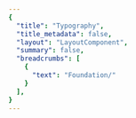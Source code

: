 ```yaml
---
{
  "title": "Typography",
  "title_metadata": false,
  "layout": "LayoutComponent",
  "summary": false,
  "breadcrumbs": [
    {
      "text": "Foundation/"
    }
  ],
}
---
```

<cdr-doc-tabs :labels="['Overview', 'Guidelines', 'Brand Typography']">
<template slot="Overview">
<cdr-doc-table-of-contents-shell>
  
Typography design tokens store the fundamental decisions of Cedar’s font system. 
- Naming entities store visual design attributes such as font specifications
- Replacing hard-coded values such as pixel values for font size
- Maintaining a scalable and consistent visual system for UI development
- Delivering updates to the brand identity with minimal impact to the code
- Specifying a hierarchical and semantically defined system

<br/>


## Typography Tokens

### Web 

<br/>

`CSS code for default-body-compact`  

Suggested usage: Use only for compact spacing with informational and supplemental body content

| Token Name                                  | Values      |
| :------------------------------------------ | :---------- |
| **cdr-text-default-body-compact**           | *Mixin*   |
| cdr-text-default-body-compact-family        | Roboto, "Helvetica Neue",<br> Helvetica, Arial, sans-serif   |
| cdr-text-default-body-compact-style         | normal  |
| cdr-text-default-body-compact-weight        | 400   |
| cdr-text-default-body-compact-spacing       | normal   |
| cdr-text-default-body-compact-size          | 1.4rem / 14px   |
| cdr-text-default-body-compact-height        | 2.4rem / 24px  |


<br/>


`CSS code for default-body` 

Suggested usage: Default for body content. Uses a more open line height to font size ratio

| Token Name                                  | Values      |
| :------------------------------------------ | :---------- |
| **cdr-text-default-body**                   | *Mixin*   |
| cdr-text-default-body-family                | Roboto, "Helvetica Neue",<br> Helvetica, Arial, sans-serif   |
| cdr-text-default-body-style                 | normal  |
| cdr-text-default-body-weight                | 400   |
| cdr-text-default-body-spacing               | normal   | 
| cdr-text-default-body-size                  | 1.6rem / 16px  |
| cdr-text-default-body-height                | 2.6rem / 26px  |


<br/>

`CSS code for editorial-body-compact`  

Suggested usage: Use only for compact spacing with editorial body content

| Token Name                                  | Values      |
| :------------------------------------------ | :---------- |
| **cdr-text-editorial-body-compact**         | *Mixin*   |
| cdr-text-editorial-body-compact-family      | Sentinel, Roboto, "Helvetica Neue",<br> Helvetica, Arial, sans-serif   |
| cdr-text-editorial-body-compact-style       | normal  |
| cdr-text-editorial-body-compact-weight      | 400   |
| cdr-text-editorial-body-compact-spacing     | normal   |
| cdr-text-editorial-body-compact-size        | 1.8rem / 18px |
| cdr-text-editorial-body-compact-height      | 2.8rem / 28px |


<br/>


`CSS code for editorial-body` 

Suggested usage: Default for editorial long-form content. Uses a more open line height to font size ratio

| Token Name                                  | Values      |
| :------------------------------------------ | :---------- |
| **cdr-text-editorial-body**                 | *Mixin*   |
| cdr-text-editorial-body-family              | Sentinel, Roboto, "Helvetica Neue",<br> Helvetica, Arial, sans-serif   | 
| cdr-text-editorial-body-style               | normal  |
| cdr-text-editorial-body-weight              | 400   |
| cdr-text-editorial-body-spacing             | normal   | 
| cdr-text-editorial-body-size                | 2rem / 20px |
| cdr-text-editorial-body-height              | 3.2rem / 32px |


<br/>


### Mobile

`CSS code for Display 1`

Suggested usage: Frequently used as the largest title for phone apps and can be used for page titles for larger devices 

| Token Name                                  | Values                       |
| :------------------------------------------ | :--------------------------- |
| Android name: Display 1 <br>iOS name: Large Title <br> <br> <br>          | Typeface: Roboto <br>Font weight: Medium <br>Font size: 34sp <br>Line height: 40sp |

<br>

`CSS code for Title 1`  

Suggested usage: Content titles, level 1

| Token Name                                  | Values                       |
| :------------------------------------------ | :--------------------------- |
| Android name: Title 1 <br>iOS name: Title 1 <br> <br> <br>          | Typeface: Sentinel <br>Font weight: Semi Bold <br>Font size: 28sp <br> Line height: 36sp |

<br>

`CSS code for Title 2` 

Suggested usage: Content titles, product names, level 2

| Token Name                                  | Values                       |
| :------------------------------------------ | :--------------------------- |
| Android name: Title 2 <br>iOS name: Title 2 <br> <br> <br>          | Typeface: Sentinel <br>Font weight: Semi Bold <br>Font size: 26sp <br>Line height: 32sp  |

<br>

`CSS code for Title 3` 

Suggested usage: Content titles, product names, product prices, level 3

| Token Name                                  | Values                       |
| :------------------------------------------ | :--------------------------- |
| Android name: Title 3 <br>iOS name: Title 3<br> <br> <br>          | Typeface: Sentinel <br>Font weight: Semi Bold <br>Font size: 21sp <br>Line height: 28sp  |

<br>

`CSS code for Headline`

Suggested usage: Heading primarily used with body copy, list items, table headers

| Token Name                                  | Values                       |
| :------------------------------------------ | :--------------------------- |
| Android name: Headline <br>iOS name: Headline <br> <br> <br>          | Typeface: Roboto <br>Font weight: Medium <br>Font size: 17sp <br>Line height: 24sp  |

<br>

`CSS code for Subhead`

Suggested usage: Subheading primarily used with body copy 

| Token Name                                  | Values                       |
| :------------------------------------------ | :--------------------------- |
| Android name: Subhead <br>iOS name: Subhead <br> <br> <br>          | Typeface: Roboto <br>Font weight: Medium <br>Font size: 15sp <br>Line height: 20sp |

<br>

`CSS code for Body 2`

Suggested usage: Secondary text intended for informational and supplemental body content

| Token Name                                  | Values                       |
| :------------------------------------------ | :--------------------------- |
| Android name: Body 2 <br>iOS name: Footnote <br> <br> <br>          | Typeface: Roboto <br>Font weight: Regular <br>Font size: 13sp <br> Line height: 20sp |

<br>

`CSS code for Body 1`

Suggested usage: Default for body content

| Token Name                                  | Values                       |
| :------------------------------------------ | :--------------------------- |
| Android name: Body 1 <br>iOS name: Body <br> <br> <br>          | Typeface: Roboto <br>Font weight: Regular <br>Font size: 15sp <br>Line height:  20sp  |

<br>

`CSS code for Caption 2`

Suggested usage: Smallest text size, use sparingly or for bottom tab bar text

| Token Name                                  | Values                       |
| :------------------------------------------ | :--------------------------- |
| Android name: Caption 2 <br>iOS name: Caption 2 <br> <br> <br>          | Typeface: Roboto <br>Font weight: Regular <br>Font size: 11sp <br>Line height: 16sp  |

<br>

`CSS code for Caption 1`

Suggested usage: Tertiary text, also intended for informational and supplemental body content. Also used for bottom action bar text for larger devices 

| Token Name                                  | Values                       |
| :------------------------------------------ | :--------------------------- |
| Android name: Caption 1 <br>iOS name: Caption 1<br> <br> <br>          | Typeface: Roboto <br>Font weight: Regular <br>Font size: 12sp <br>Line height: 16sp  |

<br>

`CSS code for Button`

Suggested usage: Button text has a thicker weight than body copy

| Token Name                                  | Values                       |
| :------------------------------------------ | :--------------------------- |
| Android name: Button <br>iOS name: none <br> <br> <br>          | Typeface: Roboto <br>Font weight: Medium <br>Font size: 15sp <br>Line height: 24sp  |

<br>

`CSS code for Button_accent`

Suggested usage: Link text has a thicker weight than body copy

| Token Name                                  | Values                       |
| :------------------------------------------ | :--------------------------- |
| Android name: Button_accent <br>iOS name: none <br> <br> <br>          | Typeface: Roboto <br>Font weight: Medium <br>Font size: 15sp <br>Line height: 24sp  |

<br>

`CSS code for Error State`  
Suggested usage: Only for message text with error or warning states

| Token Name                                  | Values                       |
| :------------------------------------------ | :--------------------------- |
| Android name: Error State <br>iOS name: none <br> <br> <br>          | Typeface: Roboto <br>Font weight: Medium <br>Font size: 15sp <br>Line height: 20sp  |

<br>

<hr/>

</cdr-doc-table-of-contents-shell>
</template>


<template slot="Guidelines">
<cdr-doc-table-of-contents-shell>

## Type Families

Cedar design system uses a limited number of tokens for typography:
- To define core styles
- By using tokens, Cedar can respond to changes in the brand identity with minimal impact to the code
- List of tokens is available on the [Overview tab](?active-tab=overview)

<br/>

REI Digital Experience team has also defined typography specifications and values based on REI Brand:
- Use these values with caution; type specifications could change
- Cedar Design Systems team is tracking how options are used in components
- List of typography values is available on the [Resources tab](?active-tab=resources)


### Sentinel

<b>Sentinel</b> is REI’s first choice for headlines and body copy, as well as anywhere you need an editorial voice.

<br>

### Roboto

<b>Roboto</b> shines when you want a simple, straightforward typeface that doesn’t get in the way. It’s used liberally in the digital space as REI’s chosen font for informational or supplemental-level copy.

<br>

### Roboto Condensed 

<b>Roboto Condensed</b> is used in special circumstances where size constraints exist or visual differentiation is needed. Examples of its use can be found in form labels and the Call to Action text.

<br>

## Type Scale

The type scale powers all the typography within Cedar components. These preset options are the best way to reinforce visual hierarchy and consistency across pages. The styles can also be used standalone—all the options listed on the Resources tab are also available in the Sketch Toolkit to make your design decisions easier.


### Display 

The line height to font size ratio is catered to an overall shorter line length:
- Best used for big moments, headings, titles, or subheadings
- Avoid using display sizes for long-form content
- Frequently used by Cedar components for UI text 


### Body

Using a more open line height to font size ratio:
- Best suited for long-form content
- Specification is available for default (Roboto) and editorial (Sentinel) tokens


### Utility

Utility type styles are used sparingly within UI elements, currently used by Cedar components for:
- Form labels
- Call-to-Action text

<hr/>

</cdr-doc-table-of-contents-shell>
</template>


<template slot="Brand Typography">
<cdr-doc-table-of-contents-shell>

<cdr-doc-alert style="border: 1px solid #c77523; border-left: 8px solid #c77523;">These values are NOT to be used by developers for creating custom UI.<br>If you are extending or modifying an existing Cedar component please work with the design system team to add support for your enhancements.</cdr-doc-alert>

Colors from Cedar’s base color palette are use throughout Cedar components and design recommendations. Use these values when:
  - Requesting or updating for an existing Cedar component
  - Requesting a new token 
  - Developing a new component that will be adopted by Cedar Design System
  
Note that the values on this page:
  - May not have a long lifespan
  - May alter the value more frequently
  - May be used for a wide variety of purposes

**Requesting a Token**
If you have a request for a token that is missing, you can [submit a pull request to the cedar-token repo](https://www.npmjs.com/package/@rei/cdr-tokens#addingupdating-tokens) or ask in the #cedar-users-support Slack channel. View <cdr-link :href=“$withBase(‘/foundation/design-tokens?active-link=adding-tokens-to-the-repository’)“>requirements</cdr-link> in the Adding Tokens to the repository on the Design Tokens article.  

**Developing or Updating Cedar Components**
The Cedar team welcomes contributions from the digital community at REI. If you are interested in contributing design or code, please reach out at in Slack at #cedar-user-support, email cedar@rei.com, or talk to your manager.


 
## Type Scale
The type scale powers all the typography within Cedar components. These preset values are the best way to reinforce visual hierarchy and consistency across pages. 

### Body 
Uses a more open line height to font size ratio:
- Best suited for long-form content
- Specifications are available for default (Roboto or sans type styles) and editorial (Sentinel or serif type styles)

#### Default 

<cdr-img class="cdr-doc-article-img" :src="$withBase(`/typography/ex_typography_redwood_body_10.png`)"/>

| Values                        | Tokens Using                                 |
| :---------------------------- | :------------------------------------------  |
| Typeface: Roboto <br>Font Weight: 400 <br>Font Size: 14 <br>Line Height: 24    | cdr-text-default-body-compact   | 

<br>

<cdr-img class="cdr-doc-article-img" :src="$withBase(`/typography/ex_typography_redwood_body_20.png`)"/>

| Values                        | Tokens Using                                 |
| :---------------------------- | :------------------------------------------  |
| Typeface: Roboto <br>Font Weight: 400 <br>Font Size: 16 <br>Line Height: 26    | cdr-text-default-body   | 

<br>

<cdr-img class="cdr-doc-article-img" :src="$withBase(`/typography/ex_typography_redwood_body_30.png`)"/>

| Values                        | Tokens Using                                 |
| :---------------------------- | :------------------------------------------  |
| Typeface: Roboto <br>Font Weight: 400 <br>Font Size: 18 <br>Line Height: 28    | N/A  |  

<br>

<cdr-img class="cdr-doc-article-img" :src="$withBase(`/typography/ex_typography_redwood_body_40.png`)"/>
 
| Values                        | Tokens Using                                 |
| :---------------------------- | :------------------------------------------  |
| Typeface: Roboto <br>Font Weight: 400 <br>Font Size: 20 <br>Line Height: 32    | N/A  | 
        
<br>

<hr />

#### Editorial 

<cdr-img class="cdr-doc-article-img" :src="$withBase(`/typography/ex_typography_spruce_body_10.png`)"/>

| Values                        | Tokens Using                                 |
| :---------------------------- | :------------------------------------------  |
| Typeface: Sentinel <br>Font Weight: 400 <br>Font Size: 16 <br>Line Height: 26    | N/A  | 

<br>

<cdr-img class="cdr-doc-article-img" :src="$withBase(`/typography/ex_typography_spruce_body_20.png`)"/>

| Values                        | Tokens Using                                 |
| :---------------------------- | :------------------------------------------  |
| Typeface: Sentinel <br>Font Weight: 400 <br>Font Size: 18 <br>Line Height: 28    | cdr-text-editorial-body-compact   |  

<br>

<cdr-img class="cdr-doc-article-img" :src="$withBase(`/typography/ex_typography_spruce_body_30.png`)"/>

| Values                        | Tokens Using                                 |
| :---------------------------- | :------------------------------------------  |
| Typeface: Sentinel <br>Font Weight: 400 <br>Font Size: 20 <br>Line Height: 32    | cdr-text-editorial-body   |   

<br>

<cdr-img class="cdr-doc-article-img" :src="$withBase(`/typography/ex_typography_spruce_body_40.png`)"/>
 
| Values                        | Tokens Using                                 |
| :---------------------------- | :------------------------------------------  |
| Typeface: Sentinel <br>Font Weight: 400 <br>Font Size: 24 <br>Line Height: 36    | N/A  | 

<br>

<hr />

### Display
The line height to font size ratio is catered to an overall shorter line length and is best used for big moments, headings, titles, or subheadings. Avoid using display sizes for long-form content.

#### Default 

<cdr-img class="cdr-doc-article-img" :src="$withBase(`/typography/ex_typography_redwood_display_10.png`)"/>

| Values                        | Tokens Using                                 |
| :---------------------------- | :------------------------------------------  |
| Typeface: Roboto <br>Font Weight: 400 <br>Font Size: 12 <br>Line Height: 16    | N/A  |  

<br>

<cdr-img class="cdr-doc-article-img" :src="$withBase(`/typography/ex_typography_redwood_display_20.png`)"/>

| Values                        | Tokens Using                                 |
| :---------------------------- | :------------------------------------------  |
| Typeface: Roboto <br>Font Weight: 400 <br>Font Size: 14 <br>Line Height: 20    | N/A  |  

<br>

<cdr-img class="cdr-doc-article-img" :src="$withBase(`/typography/ex_typography_redwood_display_30.png`)"/>

| Values                        | Tokens Using                                 |
| :---------------------------- | :------------------------------------------  |
| Typeface: Roboto <br>Font Weight: 400 <br>Font Size: 16 <br>Line Height: 24    | N/A  |  

<br>

<cdr-img class="cdr-doc-article-img" :src="$withBase(`/typography/ex_typography_redwood_display_40.png`)"/>

| Values                        | Tokens Using                                 |
| :---------------------------- | :------------------------------------------  |
| Typeface: Roboto <br>Font Weight: 400 <br>Font Size: 18 <br>Line Height: 24    | N/A  |  

<br>

<cdr-img class="cdr-doc-article-img" :src="$withBase(`/typography/ex_typography_redwood_display_50.png`)"/>

| Values                        | Tokens Using                                 |
| :---------------------------- | :------------------------------------------  |
| Typeface: Roboto <br>Font Weight: 400 <br>Font Size: 20 <br>Line Height: 28    | N/A  |  

<br>

<cdr-img class="cdr-doc-article-img" :src="$withBase(`/typography/ex_typography_redwood_display_60.png`)"/>

| Values                        | Tokens Using                                 |
| :---------------------------- | :------------------------------------------  |
| Typeface: Roboto <br>Font Weight: 400 <br>Font Size: 24 <br>Line Height: 32    | N/A  |  

<br>

<cdr-img class="cdr-doc-article-img" :src="$withBase(`/typography/ex_typography_redwood_display_70.png`)"/>

| Values                        | Tokens Using                                 |
| :---------------------------- | :------------------------------------------  |
| Typeface: Roboto <br>Font Weight: 400 <br>Font Size: 28 <br>Line Height: 36    | N/A  |  


<br>

<hr />

#### Editorial 

<cdr-img class="cdr-doc-article-img" :src="$withBase(`/typography/ex_typography_spruce_display_00.png`)"/>

| Values                        | Tokens Using                                 |
| :---------------------------- | :------------------------------------------  |
| Typeface: Sentinel <br>Font Weight: 600 <br>Font Size: 14 <br>Line Height: 20    | N/A  |  

<br>

<cdr-img class="cdr-doc-article-img" :src="$withBase(`/typography/ex_typography_spruce_display_10.png`)"/>

| Values                        | Tokens Using                                 |
| :---------------------------- | :------------------------------------------  |
| Typeface: Sentinel <br>Font Weight: 600 <br>Font Size: 16 <br>Line Height: 24    | N/A  |  

<br>

<cdr-img class="cdr-doc-article-img" :src="$withBase(`/typography/ex_typography_spruce_display_20.png`)"/>

| Values                        | Tokens Using                                 |
| :---------------------------- | :------------------------------------------  |
| Typeface: Sentinel <br>Font Weight: 600 <br>Font Size: 18 <br>Line Height: 24    | N/A  |  

<br>

<cdr-img class="cdr-doc-article-img" :src="$withBase(`/typography/ex_typography_spruce_display_30.png`)"/>

| Values                        | Tokens Using                                 |
| :---------------------------- | :------------------------------------------  |
| Typeface: Sentinel <br>Font Weight: 600 <br>Font Size: 20 <br>Line Height: 28    | N/A  |  

<br>

<cdr-img class="cdr-doc-article-img" :src="$withBase(`/typography/ex_typography_spruce_display_40.png`)"/>

| Values                        | Tokens Using                                 |
| :---------------------------- | :------------------------------------------  |
| Typeface: Sentinel <br>Font Weight: 600 <br>Font Size: 24 <br>Line Height: 32    | N/A  |  

<br>

<cdr-img class="cdr-doc-article-img" :src="$withBase(`/typography/ex_typography_spruce_display_50.png`)"/>

| Values                        | Tokens Using                                 |
| :---------------------------- | :------------------------------------------  |
| Typeface: Sentinel <br>Font Weight: 600 <br>Font Size: 28 <br>Line Height: 36    | N/A  |  

<br>

<cdr-img class="cdr-doc-article-img" :src="$withBase(`/typography/ex_typography_spruce_display_60.png`)"/>

| Values                        | Tokens Using                                 |
| :---------------------------- | :------------------------------------------  |
| Typeface: Sentinel <br>Font Weight: 600 <br>Font Size: 32 <br>Line Height: 40    | N/A  |  

<br>

<cdr-img class="cdr-doc-article-img" :src="$withBase(`/typography/ex_typography_spruce_display_70.png`)"/>

| Values                        | Tokens Using                                 |
| :---------------------------- | :------------------------------------------  |
| Typeface: Sentinel <br>Font Weight: 600 <br>Font Size: 40 <br>Line Height: 48    | N/A  |  

<br>

<cdr-img class="cdr-doc-article-img" :src="$withBase(`/typography/ex_typography_spruce_display_80.png`)"/>

| Values                        | Tokens Using                                 |
| :---------------------------- | :------------------------------------------  |
| Typeface: Sentinel <br>Font Weight: 600 <br>Font Size: 56 <br>Line Height: 60    | N/A  |  

<br>

<cdr-img class="cdr-doc-article-img" :src="$withBase(`/typography/ex_typography_spruce_display_90.png`)"/>

| Values                        | Tokens Using                                 |
| :---------------------------- | :------------------------------------------  |
| Typeface: Sentinel <br>Font Weight: 600 <br>Font Size: 76 <br>Line Height: 84    | N/A  |  

<br>

<cdr-img class="cdr-doc-article-img" :src="$withBase(`/typography/ex_typography_spruce_display_100.png`)"/>

| Values                        | Tokens Using                                 |
| :---------------------------- | :------------------------------------------  |
| Typeface: Sentinel <br>Font Weight: 600 <br>Font Size: 96 <br>Line Height: 104    | N/A  |  

<br>

<hr />

### Utility

Utility type styles are used sparingly within UI elements such as form labels and Call-to-Action text.

<cdr-img class="cdr-doc-article-img" :src="$withBase(`/typography/ex_typography_maple_utility_10).png`)"/>

| Values                        | Tokens Using                                 |
| :---------------------------- | :------------------------------------------  |
| Typeface: Roboto Condensed <br>Font Weight: 400 <br>Font Size: 12 <br>Line Height: 16    | N/A  |  

<br>

<cdr-img class="cdr-doc-article-img" :src="$withBase(`/typography/ex_typography_maple_utility_20).png`)"/>

| Values                        | Tokens Using                                 |
| :---------------------------- | :------------------------------------------  |
| Typeface: Roboto Condensed <br>Font Weight: 400 <br>Font Size: 14 <br>Line Height: 20    | N/A  |  

<br>

<cdr-img class="cdr-doc-article-img" :src="$withBase(`/typography/ex_typography_maple_utility_30).png`)"/>

| Values                        | Tokens Using                                 |
| :---------------------------- | :------------------------------------------  |
| Typeface: Roboto Condensed <br>Font Weight: 400 <br>Font Size: 16 <br>Line Height: 24    | N/A  |  

<br>

<cdr-img class="cdr-doc-article-img" :src="$withBase(`/typography/ex_typography_maple_utility_40).png`)"/>

| Values                        | Tokens Using                                 |
| :---------------------------- | :------------------------------------------  |
| Typeface: Roboto Condensed <br>Font Weight: 400 <br>Font Size: 18 <br>Line Height: 24    | N/A  |  

<br>

<cdr-img class="cdr-doc-article-img" :src="$withBase(`/typography/ex_typography_maple_utility_50).png`)"/>

| Values                        | Tokens Using                                 |
| :---------------------------- | :------------------------------------------  |
| Typeface: Roboto Condensed <br>Font Weight: 400 <br>Font Size: 20 <br>Line Height: 28    | N/A  |  

<br>

<cdr-img class="cdr-doc-article-img" :src="$withBase(`/typography/ex_typography_maple_utility_60).png`)"/>

| Values                        | Tokens Using                                 |
| :---------------------------- | :------------------------------------------  |
| Typeface: Roboto Condensed <br>Font Weight: 400 <br>Font Size: 24 <br>Line Height: 32    | N/A  |  

<br>

<cdr-img class="cdr-doc-article-img" :src="$withBase(`/typography/ex_typography_maple_utility_70).png`)"/>

| Values                        | Tokens Using                                 |
| :---------------------------- | :------------------------------------------  |
| Typeface: Roboto Condensed <br>Font Weight: 400 <br>Font Size: 28 <br>Line Height: 36    | N/A  |  

<br>

<hr />

</cdr-doc-table-of-contents-shell>
</template>
</cdr-doc-tabs>
